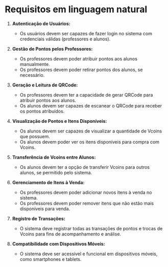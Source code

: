 # Requisitos em linguagem natural

1. **Autenticação de Usuários:**
   - Os usuários devem ser capazes de fazer login no sistema com credenciais válidas (professores e alunos).

2. **Gestão de Pontos pelos Professores:**
   - Os professores devem poder atribuir pontos aos alunos manualmente.
   - Os professores devem poder retirar pontos dos alunos, se necessário.

3. **Geração e Leitura de QRCode:**
   - Os professores devem ter a capacidade de gerar QRCode para atribuir pontos aos alunos.
   - Os alunos devem ser capazes de escanear o QRCode para receber os pontos atribuídos.

4. **Visualização de Pontos e Itens Disponíveis:**
   - Os alunos devem ser capazes de visualizar a quantidade de Vcoins que possuem.
   - Os alunos devem poder ver os itens disponíveis para compra com Vcoins.

5. **Transferência de Vcoins entre Alunos:**
   - Os alunos devem ter a opção de transferir Vcoins para outros alunos, se permitido pelo sistema.

6. **Gerenciamento de Itens à Venda:**
   - Os professores devem poder adicionar novos itens à venda no sistema.
   - Os professores devem poder remover itens que não estão mais disponíveis para venda.

7. **Registro de Transações:**
   - O sistema deve registrar todas as transações de pontos e trocas de Vcoins para fins de acompanhamento e análise.

8. **Compatibilidade com Dispositivos Móveis:**
   - O sistema deve ser acessível e funcional em dispositivos móveis, como smartphones e tablets.